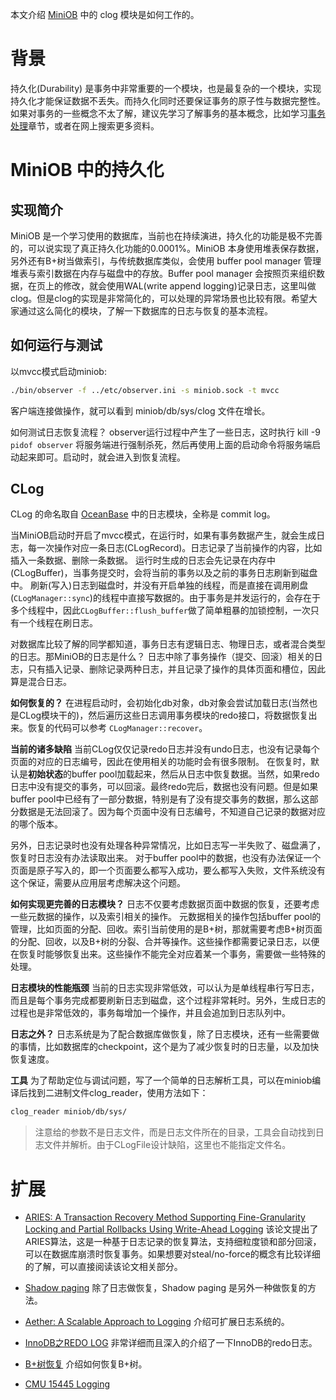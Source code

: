 本文介绍 [MiniOB](https://github.com/oceanbase/miniob) 中的 clog 模块是如何工作的。

# 背景

持久化(Durability) 是事务中非常重要的一个模块，也是最复杂的一个模块，实现持久化才能保证数据不丢失。而持久化同时还要保证事务的原子性与数据完整性。如果对事务的一些概念不太了解，建议先学习了解事务的基本概念，比如学习[事务处理](lectures/lecture-6.md)章节，或者在网上搜索更多资料。

# MiniOB 中的持久化
## 实现简介
MiniOB 是一个学习使用的数据库，当前也在持续演进，持久化的功能是极不完善的，可以说实现了真正持久化功能的0.0001%。MiniOB 本身使用堆表保存数据，另外还有B+树当做索引，与传统数据库类似，会使用 buffer pool manager 管理堆表与索引数据在内存与磁盘中的存放。Buffer pool manager 会按照页来组织数据，在页上的修改，就会使用WAL(write append logging)记录日志，这里叫做clog。但是clog的实现是非常简化的，可以处理的异常场景也比较有限。希望大家通过这么简化的模块，了解一下数据库的日志与恢复的基本流程。

## 如何运行与测试
以mvcc模式启动miniob:

```bash
./bin/observer -f ../etc/observer.ini -s miniob.sock -t mvcc
```

客户端连接做操作，就可以看到 miniob/db/sys/clog 文件在增长。

如何测试日志恢复流程？
observer运行过程中产生了一些日志，这时执行 kill -9 `pidof observer` 将服务端进行强制杀死，然后再使用上面的启动命令将服务端启动起来即可。启动时，就会进入到恢复流程。

## CLog
CLog 的命名取自 [OceanBase](https://github.com/oceanbase/oceanbase) 中的日志模块，全称是 commit log。

当MiniOB启动时开启了mvcc模式，在运行时，如果有事务数据产生，就会生成日志，每一次操作对应一条日志(CLogRecord)。日志记录了当前操作的内容，比如插入一条数据、删除一条数据。
运行时生成的日志会先记录在内存中(CLogBuffer)，当事务提交时，会将当前的事务以及之前的事务日志刷新到磁盘中。
刷新(写入)日志到磁盘时，并没有开启单独的线程，而是直接在调用刷盘(`CLogManager::sync`)的线程中直接写数据的。由于事务是并发运行的，会存在于多个线程中，因此`CLogBuffer::flush_buffer`做了简单粗暴的加锁控制，一次只有一个线程在刷日志。

对数据库比较了解的同学都知道，事务日志有逻辑日志、物理日志，或者混合类型的日志。那MiniOB的日志是什么？
日志中除了事务操作（提交、回滚）相关的日志，只有插入记录、删除记录两种日志，并且记录了操作的具体页面和槽位，因此算是混合日志。

**如何恢复的？**
在进程启动时，会初始化db对象，db对象会尝试加载日志(当然也是CLog模块干的)，然后遍历这些日志调用事务模块的redo接口，将数据恢复出来。恢复的代码可以参考 `CLogManager::recover`。

**当前的诸多缺陷**
当前CLog仅仅记录redo日志并没有undo日志，也没有记录每个页面的对应的日志编号，因此在使用相关的功能时会有很多限制。
在恢复时，默认是**初始状态**的buffer pool加载起来，然后从日志中恢复数据。当然，如果redo日志中没有提交的事务，可以回滚。最终redo完后，数据也没有问题。但是如果buffer pool中已经有了一部分数据，特别是有了没有提交事务的数据，那么这部分数据是无法回滚了。因为每个页面中没有日志编号，不知道自己记录的数据对应的哪个版本。

另外，日志记录时也没有处理各种异常情况，比如日志写一半失败了、磁盘满了，恢复时日志没有办法读取出来。
对于buffer pool中的数据，也没有办法保证一个页面是原子写入的，即一个页面要么都写入成功，要么都写入失败，文件系统没有这个保证，需要从应用层考虑解决这个问题。

**如何实现更完善的日志模块？**
日志不仅要考虑数据页面中数据的恢复，还要考虑一些元数据的操作，以及索引相关的操作。
元数据相关的操作包括buffer pool的管理，比如页面的分配、回收。索引当前使用的是B+树，那就需要考虑B+树页面的分配、回收，以及B+树的分裂、合并等操作。这些操作都需要记录日志，以便在恢复时能够恢复出来。这些操作不能完全对应着某一个事务，需要做一些特殊的处理。

**日志模块的性能瓶颈**
当前的日志实现非常低效，可以认为是单线程串行写日志，而且是每个事务完成都要刷新日志到磁盘，这个过程非常耗时。另外，生成日志的过程也是非常低效的，事务每增加一个操作，并且会追加到日志队列中。

**日志之外？**
日志系统是为了配合数据库做恢复，除了日志模块，还有一些需要做的事情，比如数据库的checkpoint，这个是为了减少恢复时的日志量，以及加快恢复速度。

**工具**
为了帮助定位与调试问题，写了一个简单的日志解析工具，可以在miniob编译后找到二进制文件clog_reader，使用方法如下：

```bash
clog_reader miniob/db/sys/
```

> 注意给的参数不是日志文件，而是日志文件所在的目录，工具会自动找到日志文件并解析。由于CLogFile设计缺陷，这里也不能指定文件名。

# 扩展

- [ARIES: A Transaction Recovery Method Supporting Fine-Granularity Locking and Partial Rollbacks Using Write-Ahead Logging](https://github.com/tpn/pdfs/blob/master/ARIES%20-%20A%20Transaction%20Recovery%20Method%20Supporting%20Fine-Granularity%20Locking%20and%20Partial%20Rollbacks%20Using%20Write-Ahead%20Logging%20(1992).pdf) 该论文提出了ARIES算法，这是一种基于日志记录的恢复算法，支持细粒度锁和部分回滚，可以在数据库崩溃时恢复事务。如果想要对steal/no-force的概念有比较详细的了解，可以直接阅读该论文相关部分。

- [Shadow paging](https://www.geeksforgeeks.org/shadow-paging-dbms/) 除了日志做恢复，Shadow paging 是另外一种做恢复的方法。

- [Aether: A Scalable Approach to Logging](http://www.pandis.net/resources/vldb10aether.pdf) 介绍可扩展日志系统的。

- [InnoDB之REDO LOG](http://catkang.github.io/2020/02/27/mysql-redo.html) 非常详细而且深入的介绍了一下InnoDB的redo日志。

- [B+树恢复](http://catkang.github.io/2022/10/05/btree-crash-recovery.html) 介绍如何恢复B+树。

- [CMU 15445 Logging](https://15445.courses.cs.cmu.edu/spring2023/slides/19-logging.pdf)
